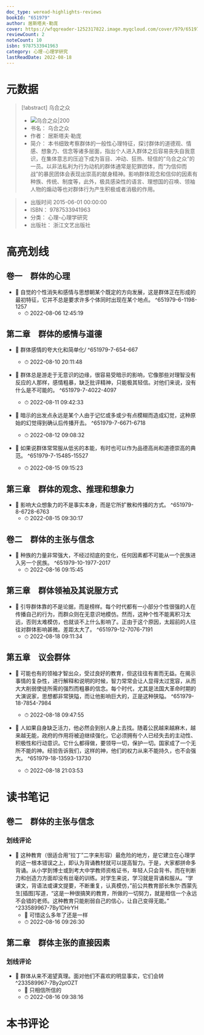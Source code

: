 ```yaml
---
doc_type: weread-highlights-reviews
bookId: "651979"
author: 居斯塔夫·勒庞
cover: https://wfqqreader-1252317822.image.myqcloud.com/cover/979/651979/t7_651979.jpg
reviewCount: 2
noteCount: 10
isbn: 9787533941963
category: 心理-心理学研究
lastReadDate: 2022-08-18
---
```

# 元数据
> [!abstract] 乌合之众
> - ![ 乌合之众|200](https://wfqqreader-1252317822.image.myqcloud.com/cover/979/651979/t7_651979.jpg)
> - 书名： 乌合之众
> - 作者： 居斯塔夫·勒庞
> - 简介：     本书细致考察群体的一般性心理特征，探讨群体的道德观、情感、想象力、信念等诸多层面，指出个人进入群体之后容易丧失自我意识，在集体意志的压迫下成为盲目、冲动、狂热、轻信的“乌合之众”的一员。以非法私利为行为动机的群体通常是犯罪团体，而“为信仰而战”的暴民团体会表现出崇高的献身精神。影响群体观念和信仰的因素有种族、传统、制度等，此外，极具感染性的语言、理想国的召唤、领袖人物的煽动等也对群体行为产生积极或者消极的作用。

> - 出版时间 2015-06-01 00:00:00
> - ISBN： 9787533941963
> - 分类： 心理-心理学研究
> - 出版社： 浙江文艺出版社

# 高亮划线

## 卷一　群体的心理


- 📌 自觉的个性消失和感情与思想朝某个既定的方向发展，这是群体正在形成的最初特征，它并不总是要求许多个体同时出现在某个地点。 ^651979-6-1198-1257
    - ⏱ 2022-08-06 12:45:19 
## 第二章　群体的感情与道德


- 📌 群体感情的夸大化和简单化/ ^651979-7-654-667
    - ⏱ 2022-08-10 20:11:48 

- 📌 群体总是游走于无意识的边缘，很容易受暗示的影响，它像那些对理智没有反应的人那样，感情粗暴，缺乏批评精神，只能极其轻信。对他们来说，没有什么是不可能的。 ^651979-7-4022-4097
    - ⏱ 2022-08-11 09:42:33 

- 📌 暗示的出发点永远是某个人由于记忆或多或少有点模糊而造成幻觉，这种原始的幻觉得到确认后传播开去。 ^651979-7-6671-6718
    - ⏱ 2022-08-12 09:08:32 

- 📌 如果说群体常常服从低劣的本能，有时也可以作为品德高尚和道德崇高的典范。 ^651979-7-15485-15527
    - ⏱ 2022-08-15 09:15:23 
## 第三章　群体的观念、推理和想象力


- 📌 影响大众想象力的不是事实本身，而是它所扩散和传播的方式。 ^651979-8-6728-6763
    - ⏱ 2022-08-15 09:30:17 
## 卷二　群体的主张与信念


- 📌 种族的力量非常强大，不经过彻底的变化，任何因素都不可能从一个民族进入另一个民族。 ^651979-10-1977-2017
    - ⏱ 2022-08-16 09:15:45 
## 第三章　群体领袖及其说服方式


- 📌 引导群体靠的不是论据，而是榜样。每个时代都有一小部分个性很强的人在传播自己的行为，而群众则在无意识地模仿。然而，这种个性不能离积习太远，否则太难模仿，也就谈不上什么影响了。正由于这个原因，太超前的人往往对群体影响甚微。差距太大了。 ^651979-12-7076-7191
    - ⏱ 2022-08-18 09:11:34 
## 第五章　议会群体


- 📌 可能也有的领袖才智出众，受过良好的教育，但这往往有害而无益。在揭示事情的复杂性，进行解释和说明的时候，智力常常会让人显得太过宽容，从而大大削弱使徒所需的强烈而粗暴的信念。每个时代，尤其是法国大革命时期的大演说家，思想都非常狭隘，而让他影响巨大的，正是这种狭隘。 ^651979-18-7854-7984
    - ⏱ 2022-08-18 09:47:55 

- 📌 人如果自身缺乏活力，他必然会到别人身上去找。随着公民越来越麻木，越来越无能，政府的作用将被迫继续强化，它必须拥有个人已经失去的主动性、积极性和行动意识。它什么都得做，要领导一切，保护一切。国家成了一个无所不能的神。经验告诉我们，这样的神，他们的权力从来不能持久，也不会强大。 ^651979-18-13593-13730
    - ⏱ 2022-08-18 21:03:53 
# 读书笔记

## 卷二　群体的主张与信念

### 划线评论
- 📌 这种教育（很适合用“拉丁”二字来形容）最危险的地方，是它建立在心理学的这一根本错误之上，即认为背诵教材就可以提高智力。于是，大家都拼命多背诵。从小学到博士或到考大中学教师资格证书，年轻人只会背书，而在判断力和创造力方面却没有丝毫的训练。对学生来说，学习就是背诵和服从。“学课文，背语法或课文提要，不断重复，认真模仿，”前公共教育部长朱尔·西蒙先生[插图]写道，“这是一种很搞笑的教育，所做的一切努力，就是相信一个永远不会错的老师。这种教育只能削弱自己的信心，让自己变得无能。”  ^233589967-7By1DHrYH
    - 💭 可惜这么多年了还是一样
    - ⏱ 2022-08-16 09:26:30
   
## 第二章　群体主张的直接因素

### 划线评论
- 📌 群体从来不渴望真理。面对他们不喜欢的明显事实，它们会转  ^233589967-7By2ptOZT
    - 💭 只相信所信的
    - ⏱ 2022-08-16 09:38:16
   
# 本书评论
